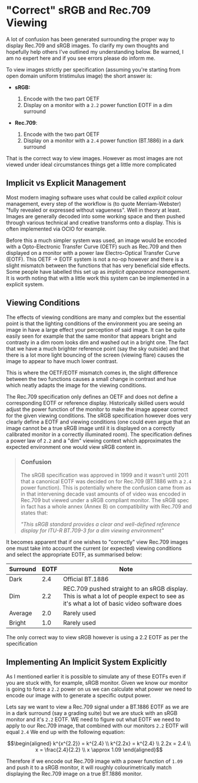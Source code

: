 # "Correct" sRGB and Rec.709 Viewing

A lot of confusion has been generated surrounding the proper way to display 
Rec.709 and sRGB images. To clarify my own thoughts and hopefully help others
I've outlined my understanding below. Be warned, I am no expert here and if you
see errors please do inform me. 

To view images strictly per specification (assuming you're starting from open 
domain uniform tristimulus image) the short answer is:

- **sRGB:**
    1. Encode with the two part OETF
    2. Display on a monitor with a `2.2` power function EOTF in a dim surround

- **Rec.709**:
    1. Encode with the two part OETF
    2. Display on a monitor with a `2.4` power function (BT.1886) in a dark 
       surround

That is the correct way to view images. However as most images are not viewed
under ideal circumstances things get a little more complicated

## Implicit vs Explicit Management

Most modern imaging software uses what could be called *explicit* colour
management, every step of the workflow is (to quote Merriam-Webster) "fully
revealed or expressed without vagueness". Well in theory at least. Images are
generally decoded into some working space and then pushed through various
technical and creative transforms onto a display. This is often implemented via
OCIO for example.

Before this a much simpler system was used, an image would be encoded with a
Opto-Electronic Transfer Curve (OETF) such as Rec.709 and then displayed on a
monitor with a power law Electro-Optical Transfer Curve (EOTF). This OETF ->
EOTF system is not a no-op however and there is a slight mismatch between the
functions that has very beneficial side effects. Some people have labelled this 
set up as *implicit appearance management*. It is worth noting that with a 
little work this system can be implemented in a explicit system.

## Viewing Conditions

The effects of viewing conditions are many and complex but the essential point
is that the lighting conditions of the environment you are seeing an image in
have a large effect your perception of said image. It can be quite easily seen
for example that the same monitor that appears bright and contrasty in a dim
room looks dim and washed out in a bright one. The fact that we have a much
brighter reference point (say the sky outside) and that there is a lot more
light bouncing of the screen (viewing flare) causes the image to appear to have
much lower contrast.

This is where the OETF/EOTF mismatch comes in, the slight difference between
the two functions causes a small change in contrast and hue which neatly
adapts the image for the viewing conditions. 

The Rec.709 specification only defines an OETF and
does not define a corresponding EOTF or reference display. Historically skilled 
users would adjust the power function of the monitor to make the image appear
correct for the given viewing conditions. The sRGB specification however does 
very clearly define a EOTF and viewing conditions (one could even argue that an
image cannot be a true sRGB image until it is displayed on a correctly
calibrated monitor in a correctly illuminated room). The specification defines a
power law of `2.2` and a "dim" viewing context which approximates the expected 
environment one would view sRGB content in.

> ### Confusion
> The sRGB specification was approved in 1999 and it wasn't until 2011 that a
canonical EOTF was decided on for Rec.709 (BT.1886 with a `2.4` power function).
This is potentially where the confusion came from as in that intervening decade
vast amounts of of video was encoded in Rec.709 but viewed under a sRGB
compliant monitor. The sRGB spec in fact has a whole annex (Annex B) on
compatibility with Rec.709 and states that:
>
> *"This sRGB standard provides a clear and well-defined reference display for
ITU-R BT.709-3 for a dim viewing environment"*

It becomes apparent that if one wishes to "correctly" view Rec.709 images one 
must take into account the current (or expected) viewing conditions and select 
the appropriate EOTF, as summarised below:

| Surround | EOTF | Note |
| - | - | -|
| Dark | 2.4 | Official BT.1886|
| Dim | 2.2 | REC.709 pushed straight to an sRGB display. This is what a lot of people expect to see as it's what a lot of basic video software does |
| Average | 2.0 | Rarely used |
| Bright | 1.0| Rarely used |

The only correct way to view sRGB however is using a 2.2 EOTF as per the
specification

## Implementing An Implicit System Explicitly

As I mentioned earlier it is possible to simulate any of these EOTFs even if you
are stuck with, for example, sRGB monitor. Given we know our monitor is going to
force a `2.2` power on us we can calculate what power we need to encode our 
image with to generate a specific output power.

Lets say we want to view a Rec.709 signal under a BT.1886 EOTF as we are in a 
dark surround (say a grading suite) but we are stuck with an sRGB monitor and 
it's `2.2` EOTF. WE need to figure out what EOTF we need to apply to our Rec.709
image, that combined with our monitors `2.2` EOTF will equal `2.4` We end up
with the following equation:

```math
\begin{aligned}
k^{x^{2.2}} = k^{2.4} \\
   k^{2.2x} = k^{2.4} \\
       2.2x = 2.4 \\
          x = \frac{2.4}{2.2} \\
          x \approx 1.09 
\end{aligned}
```

Therefore if we encode out Rec.709 image with a power function of `1.09` and 
push it to a sRGB monitor, it will roughly colourimetrically match displaying 
the Rec.709 image on a true BT.1886 monitor.
